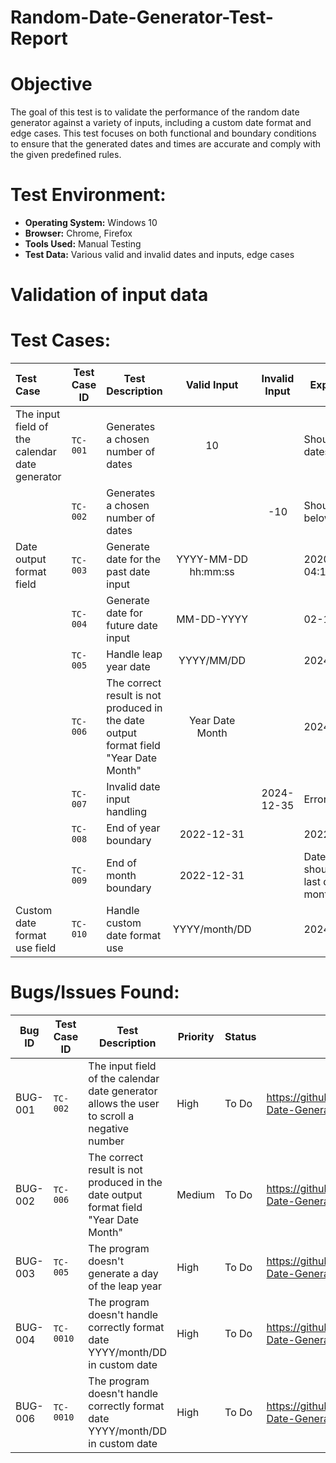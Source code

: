 # Random-Date-Generator-Test-Report

# Objective
The goal of this test is to validate the performance of the random date generator against a variety of inputs, including a custom date format and edge cases. 
This test focuses on both functional and boundary conditions to ensure that the generated dates and times are accurate and comply with the given predefined rules.

# Test Environment:
* **Operating System:** Windows 10
* **Browser:** Chrome, Firefox
* **Tools Used:** Manual Testing
* **Test Data:** Various valid and invalid dates and inputs, edge cases

# Validation of input data
# Test Cases:
| Test Case | Test Case ID | Test Description | Valid Input | Invalid Input | Expected Output | Actual Result | Status | Comment |
| :-------- | ------------ | -------- | :-------: | :---: | -------  | ---- | ----- | ---- |
| The input field of the calendar date generator | `TC-001` | Generates a chosen number of dates | 10 |   | Should generate 10 dates | Generated 10 dates | Pass |  |
|          | `TC-002` | Generates a chosen number of dates |  | -10 | Should not fall below 0 | It's scrolling below 0 | Fail | https://github.com/kattypatty/Random-Date-Generator-Test-Report/issues/1 |
| Date output format field | `TC-003` | Generate date for the past date input | YYYY-MM-DD hh:mm:ss |   | 2020-08-12 04:15:18 | 2020-08-12 04:15:18 | Pass |  |
| | `TC-004` | Generate date for future date input | MM-DD-YYYY |   | 02-17-2029 | 02-17-2029 | Pass |  |
|  | `TC-005` | Handle leap year date| YYYY/MM/DD |   | 2024/02/29 | 2024/02/28 | Fail | https://github.com/kattypatty/Random-Date-Generator-Test-Report/issues/3 |
|  | `TC-006` | The correct result is not produced in the date output format field "Year Date Month" | Year Date Month |   | 2024 10 February | 2024 February 10 | Fail | https://github.com/kattypatty/Random-Date-Generator-Test-Report/issues/2 |
|  | `TC-007` | Invalid date input handling | | 2024-12-35 | Error message | Date generator doesn't generate a result | Fail | https://github.com/kattypatty/Random-Date-Generator-Test-Report/issues/5 |
|  | `TC-008` | End of year boundary | 2022-12-31| | 2022-12-31 | 2022-12-31 | Pass |  |
|  | `TC-009` | End of month boundary |2022-12-31| | Date genearator should generate a last day of the month | Date generator doesn't generate a result | Fail |  |
| Custom date format use field | `TC-010` | Handle custom date format use | YYYY/month/DD |   | 2024/December/17 | 2024/Dece32ber/17 | Fail | https://github.com/kattypatty/Random-Date-Generator-Test-Report/issues/4 |


# Bugs/Issues Found:
Bug ID | Test Case ID | Test Description | Priority | Status | Comment |
| ----------- | ------ | --------- | ----- | ------- | ------ |
|   BUG-001 | `TC-002` | The input field of the calendar date generator allows the user to scroll a negative number | High | To Do | https://github.com/kattypatty/Random-Date-Generator-Test-Report/issues/1 |
|   BUG-002 | `TC-006` | The correct result is not produced in the date output format field "Year Date Month" | Medium | To Do | https://github.com/kattypatty/Random-Date-Generator-Test-Report/issues/2 |
|   BUG-003 | `TC-005` | The program doesn't generate a day of the leap year | High | To Do | https://github.com/kattypatty/Random-Date-Generator-Test-Report/issues/3 |
|   BUG-004 | `TC-0010` | The program doesn't handle correctly format date YYYY/month/DD in custom date  | High | To Do | https://github.com/kattypatty/Random-Date-Generator-Test-Report/issues/4|
|   BUG-006 | `TC-0010` | The program doesn't handle correctly format date YYYY/month/DD in custom date  | High | To Do | https://github.com/kattypatty/Random-Date-Generator-Test-Report/issues/5|
